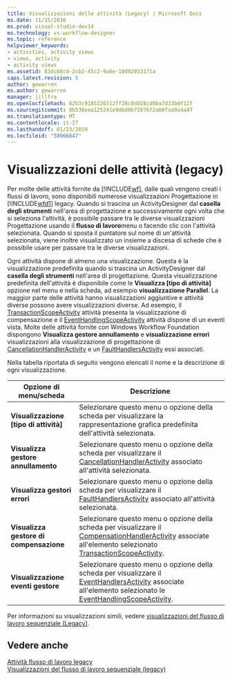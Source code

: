 ```yaml
---
title: Visualizzazioni delle attività (Legacy) | Microsoft Docs
ms.date: 11/15/2016
ms.prod: visual-studio-dev14
ms.technology: vs-workflow-designer
ms.topic: reference
helpviewer_keywords:
- activities, activity views
- views, activity
- activity views
ms.assetid: 83dc68cd-2cb2-45c2-9a6e-10d82053171a
caps.latest.revision: 5
author: gewarren
ms.author: gewarren
manager: jillfra
ms.openlocfilehash: 62b3c9185226512ff28c8d028cd0ba7d33b0f12f
ms.sourcegitcommit: 8b538eea125241e9d6d8b7297b72a66faa9a4a47
ms.translationtype: MT
ms.contentlocale: it-IT
ms.lasthandoff: 01/23/2019
ms.locfileid: "58966647"
---
```

# <a name="activity-views-legacy"></a>Visualizzazioni delle attività (legacy)
Per molte delle attività fornite da [!INCLUDE[wf](../includes/wf-md.md)], dalle quali vengono creati i flussi di lavoro, sono disponibili numerose visualizzazioni Progettazione in [!INCLUDE[wfd1](../includes/wfd1-md.md)] legacy. Quando si trascina un ActivityDesigner dal **casella degli strumenti** nell'area di progettazione e successivamente ogni volta che si seleziona l'attività, è possibile passare tra le diverse visualizzazioni Progettazione usando il **flusso di lavoro**menu o facendo clic con l'attività selezionata. Quando si sposta il puntatore sul nome di un'attività selezionata, viene inoltre visualizzato un insieme a discesa di schede che è possibile usare per passare tra le diverse visualizzazioni.  
  
 Ogni attività dispone di almeno una visualizzazione. Questa è la visualizzazione predefinita quando si trascina un ActivityDesigner dal **casella degli strumenti** nell'area di progettazione. Questa visualizzazione predefinita dell'attività è disponibile come le **Visualizza [tipo di attività]** opzione nel menu e nella scheda, ad esempio **visualizzazione Parallel**. La maggior parte delle attività hanno visualizzazioni aggiuntive e attività diverse possono avere visualizzazioni diverse. Ad esempio, il [TransactionScopeActivity](http://go.microsoft.com/fwlink?LinkID=65093) attività presenta la visualizzazione di compensazione e il [EventHandlingScopeActivity](http://go.microsoft.com/fwlink?LinkID=65030) attività dispone di un eventi vista. Molte delle attività fornite con Windows Workflow Foundation dispongono **Visualizza gestore annullamento** e **visualizzazione errori** visualizzazioni alla visualizzazione di progettazione di [CancellationHandlerActivity](http://go.microsoft.com/fwlink?LinkID=65050) e un [FaultHandlersActivity](http://go.microsoft.com/fwlink?LinkID=65055) essi associati.  
  
 Nella tabella riportata di seguito vengono elencati il nome e la descrizione di ogni visualizzazione.  
  
|Opzione di menu/scheda|Descrizione|  
|----------------------|-----------------|  
|**Visualizzazione [tipo di attività]**|Selezionare questo menu o opzione della scheda per visualizzare la rappresentazione grafica predefinita dell'attività selezionata.|  
|**Visualizza gestore annullamento**|Selezionare questo menu o opzione della scheda per visualizzare il [CancellationHandlerActivity](http://go.microsoft.com/fwlink?LinkID=65050) associato all'attività selezionata.|  
|**Visualizza gestori errori**|Selezionare questo menu o opzione della scheda per visualizzare il [FaultHandlersActivity](http://go.microsoft.com/fwlink?LinkID=65055) associato all'attività selezionata.|  
|**Visualizza gestore di compensazione**|Selezionare questo menu o opzione della scheda per visualizzare il [CompensationHandlerActivity](http://go.microsoft.com/fwlink?LinkID=65053) associate all'elemento selezionato [TransactionScopeActivity](http://go.microsoft.com/fwlink?LinkID=65093).|  
|**Visualizzazione eventi gestore**|Selezionare questo menu o opzione della scheda per visualizzare il [EventHandlersActivity](http://go.microsoft.com/fwlink?LinkID=65018) associate all'elemento selezionato le [EventHandlingScopeActivity](http://go.microsoft.com/fwlink?LinkID=65030).|  
  
 Per informazioni su visualizzazioni simili, vedere [visualizzazioni del flusso di lavoro sequenziale (Legacy)](../workflow-designer/sequential-workflow-views-legacy.md).  
  
## <a name="see-also"></a>Vedere anche  
 [Attività flusso di lavoro legacy](../workflow-designer/legacy-workflow-activities.md)   
 [Visualizzazioni del flusso di lavoro sequenziale (legacy)](../workflow-designer/sequential-workflow-views-legacy.md)